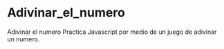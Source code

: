 # Adivinar_el_numero
Adivinar el numero
Practica Javascript por medio de un juego de adivinar un numero.
